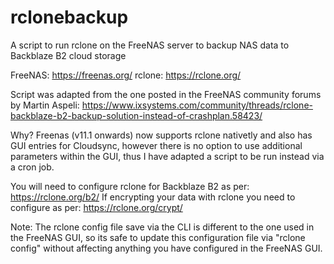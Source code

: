 # rclonebackup
A script to run rclone on the FreeNAS server to backup NAS data to Backblaze B2 cloud storage

FreeNAS: https://freenas.org/
rclone: https://rclone.org/

Script was adapted from the one posted in the FreeNAS community forums by Martin Aspeli:
https://www.ixsystems.com/community/threads/rclone-backblaze-b2-backup-solution-instead-of-crashplan.58423/

Why?
Freenas (v11.1 onwards) now supports rclone nativetly and also has GUI entries for Cloudsync, however 
there is no option to use additional parameters within the GUI, thus I have adapted a script to be 
run instead via a cron job.

You will need to configure rclone for Backblaze B2 as per: https://rclone.org/b2/ 
If encrypting your data with rclone you need to configure as per: https://rclone.org/crypt/

Note: The rclone config file save via the CLI is different to the one used in the FreeNAS GUI, so its
safe to update this configuration file via "rclone config" without affecting anything you have configured
in the FreeNAS GUI.
